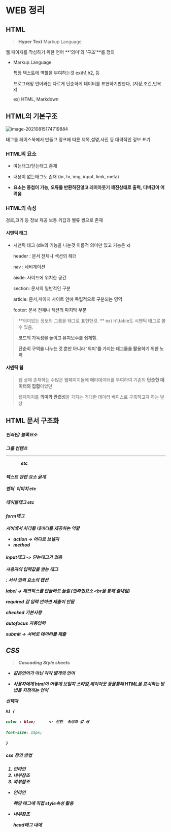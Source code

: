 # WEB 정리



## HTML

> **Hyper Text** Markup Language

웹 페이지를 작성하기 위한 언어 **'의미'와 '구조'**를 정의





* Markup Language 

   특정 텍스트에 역할을 부여하는것 ex)h1,h2, 등

  프로그래밍 언어와는 다르게 단순하게 데이터를 표현하기만한다, (저장,조건,반복 x)

  ex) HTML, Markdown





## HTML의 기본구조

![image-20210815174719884](C:/Users/%EB%A5%98%ED%98%84%EC%A7%84/AppData/Roaming/Typora/typora-user-images/image-20210815174719884.png)



<meta> 태그를 페이스북에서 만들고 링크에 따른 제목,설명,사진 등 대략적인 정보 표기
    
</meta>



### HTML의 요소

* 여는태그/닫는태그 존재

* 내용이 없는태그도 존재 (br, hr, img,  input, limk, meta)

* **요소는 중첩이 가능, 오류를 반환하진않고 레이아웃기 깨진상태로 출력, 디버깅이 어려움**





### HTML의 속성

<a href="주소"></a> 경로,크기 등 정보 제공 보통 키값과 밸류 쌍으로 존재



#### 시멘틱 태그

* 시맨틱 태그 (div의 기능을 나눈것 이름적 의미만 있고 기능은 x)

  header : 문서 전체나 섹션의 헤더

  nav : 네비게이션

  aisde: 사이드에 위치한 공간

  section: 문서의 일반적인 구분

  article: 문서,페이지 사이트 안에 독립적으로 구분되는 영역

  footer: 문서 전체나 섹션의 마지막 부분

> **의미있는 정보의 그룹을 태그로 표현한것. ** ex) h1,table도 시맨틱 태그로 볼 수 있음.
>
> **코드의 가독성을 높이고 유지보수를 쉽게함.** 
>
> **단순히 구역을 나누는 것 뿐만 아니라 '의미'를 가지는 태그들을 활용하기 위한 노력**



#### 시멘틱 웹

> 웹 상에 존재하는 수많은 웹페이지들에 메타데이터를 부여하여 기존의 **단순한 데이터의 집합**이었던
>
> 웹페이지를 **의미와 관련성**을 가지는 거대한 데이터 베이스로 구축하고자 하는 발상





## HTML 문서 구조화



##### 인라인/ 블록요소

##### 그룹 컨텐츠 <p> <hr> <ol> <ul> <div> etc 

##### 텍스트 관련 요소 <a> <b> 굵게  <strong> <span><div> <br> 엔터 <i> <img> 이미지 <em> etc

##### 테이블태그 <tr> <td> etc

#### form태그

서버에서 처리될 데이터를 제공하는 역할

* action -> 어디로 보낼지
* method 

#### input태그 -> 닫는태그가 없음

사용자의 입력값을 받는 태그

<label> : 서식 입력 요소의 캡션



label -> 체크박스를 안눌러도 눌림 (인라인요소 <br을 통해 줄내림)

required 값 입력 안하면 제출이 안됨

checked 기본사항

autofocus 자동입력

submit -> 서버로 데이터를 제출





## CSS

>  Cascading Style sheets

* 같은언어가 아닌 **각각 별개의 언어**

* 사용자에게 html이 어떻게 보일지 **스타일,레이아웃** 등을통해 HTML을 표시하는 방법을 지정하는 언어

선택자

```css
h1 {

color : blue;      <- 선언  속성과 값 쌍

font-size: 15ps;

}
```

##### css 정의 방법

1. 인라인
2. 내부참조
3. 외부참조



* 인라인 

   해당 태그에 직접 style속성 활용

* 내부참조

   head태그 내에 <style>에 지정

* 외부참조

  <link>태그를 통해 외부 css파일을 불러오기



주로사용하는 속성

![image-20210815201529017](C:/Users/%EB%A5%98%ED%98%84%EC%A7%84/AppData/Roaming/Typora/typora-user-images/image-20210815201529017.png)

#### 선택자

* html 문서에서 특정 요소를 선택하여 스타일링 하기위해 선택자라는 개념이 필요

> 기본선택자,결합자,의사클래스/구조적 의사 클래스





##### ( h2 ) 요소 선택자 

​	HTML 태그를 직접 선택 

#####  (*) 전체 선택자 

##### (.class명) 클래스선택자

​	마침표(.)로 시작하며 해당 클래스가 적용된 모든 항목 선택

##### (#id이름) id 선택자

​	(#) 문자로 시작하며 해당 아이디가 적용된 모든 항목을 선택

​	일반적으로 하나의문서에 1번만 사용 (여러번 사용해도 되지만 한번만 사용하는것을 권장)

##### (.클래스이름 > p) 자식결합자

클래스 아래에 P태그 하나만 속성 적용

##### (.클래스이름 p) 자손 결합자 

클래스 아래애 모든 P 태그에 속성 적용

**일반 형제 결합자**  P ~ span  p태그 이후 모든 ~ span 태그요소

**인접 형제 결합자**  P + span  바로뒤에 위치하는 span태그 요소 선택





#### CSS적용 우선순위

1. 중요도  
   * !important
2. 우선순위
   * 인라인 > id선택자 > calss선택자 > 요소선택자
3. 소스순서



#### CSS 상속

* CSS는 상속을 통해 부모 요소의 속성을 자식에게 상속

  상속 되는 것 - TEXT 관련요소

  상속 되지 않는 것 BOX model 관련 요소 ex) borde,  padding,  **width**,  margin ....ext

  ​	 position 관련 요소  ex) position 등



#### css 단위

크기단위

* **px**   모니터 해상도인 픽셀을 기준, 
* **%**    백분율 단위

* **em**   상속의 영향 받음, 상대적인 사이즈
* **rem**   상속영향x 최상위 요소 사이즈 기준으로 배수 단위를 가짐

* **viewport** 웹페이지를 방문한 웹컨텐츠의 영역



색상단위

색상키워드,RGB색상, HSL색상 (색상,채도,명도)



#### BOX model

![image-20210816191049533](md-images/image-20210816191049533.png)

![image-20210816192444857](md-images/image-20210816192444857.png)

​				상하좌우							상하/좌우 								상/좌우/하 						상/우/좌/하  



> 박스 사이즈를 맞추기 위하여  box-sizing: border-box; 



#### 마진 상쇄

**block A의 top과 block B의 bottom에 적용된 각각의 마진중 큰 마진 값으로 결합되는 현상**





### CSS Display

인라인/블록 요소

![image-20210816193754998](md-images/image-20210816193754998.png)

![image-20210816194258454](md-images/image-20210816194258454.png)

![image-20210816193934765](md-images/image-20210816193934765.png)

![image-20210816194142106](md-images/image-20210816194142106.png)

#### none과 hidden의 차이점

*  **hidden 은 공간은 차지하고있지만 none은 공간이 사라짐(다른 레이아웃에 영향)**

  ​	**★visibility: hidden;**  





### CSS Position

* 위치 조절할 수 있는 4가지

* **static** : 모든 태그의 기본값

* **relatice** : 상대적위치

  > 자기 자신의 static 위치를 기준으로 이동

* **absolute** : 절대적위치

  > **static이 아닌** 가장 가까운 부모/조상을 기준으로 이동, 없으면 body에 붙는 형태
  >
  > 원래 위치해 있었던 과거 위치에 있던 공간은 더이상 존재하지 않음

* **fixed** : 고정 위치

  > 스크롤시에도 항상 같은 곳에 위치
  >
  > 화면/뷰포트 기준으로 이동



# 1일차 HW/WS



#### * 이미지 +링크

```
  <a href="https://www.ssafy.com/">
    <img src="C:\Users\류현진\OneDrive\바탕 화면\싸피\web\web_1\ssafy.png" alt="ssafy">
  </a>
```



#### * nth-child()와 nth-of-type()의 차이점

nth-child(n) 부모 엘리먼트의 **모든** 자식 엘리먼트중 n번째

nth-of-type(n) 부모 엘리먼트의 **특정** 자식 엘리먼트중 n번째



#### * 절대경로와 상대경로

**절대경로**

어떠한 웹페이지나 파일이 가지고 있는 고유한 경로

http://www.google.com, C:\users\document\untitled.jpg

**상대경로**

현재 위치한 경로로부터 그곳의 위치

> **이미지 위치가 바뀌어도 상대경로로 경로를 저장하면 사진이뜬다!!**





### Float

![image-20210816214035969](md-images/image-20210816214035969.png)

#### 속성 

* none: 기본값
* left: 요소를 왼쪽으로 띄움
* right: 요소를 오른쪽으로 띄움





# Flex box



> ### Float clear

* 선택한 요소의 맨 마지막 자식으로 가상요소 생성

  clearfix::affter

  

![image-20210817005003203](md-images/image-20210817005003203.png)

#### ![image-20210817010203239](md-images/image-20210817010203239.png)

**justify -> 메인축 정렬**

**align   -> 교차축 정렬**

**content -> 여러줄**

**items -> 한줄**

**self -> flex item 개별요소**

ex) justify-content : 메인축 기준 여러줄 정렬

​	  align-items : 교차축 기준 한줄 정렬

​	  align-self : 교차축 기준 선택한 요소 하나 정렬



# Bootstrap

.mx-auto  수평 중앙 정렬



##### 반응형 웹 Responsive web design



### Grid system

flexbox로 제작됨.

12개의 column 6개의 grid breakpoints 존재

![image-20210817013425869](md-images/image-20210817013425869.png)

  



### 3일차 hw



1. CSS flex-direction Flex box의 주축을 변경하는 flex-direction의 4가지 값과 각각의 특징을 작성하시오

   row

   주축이 좌에서 우로 행을 따른다. ->

   row-reverse

   주축이 우에서 좌로 행을 따른다. <-

   column

   주축이 페이지상단에서 하단으로 방향을 따른다.

   column-reverse

   주축이 페이지하단에서 상단으로 방향을 따른다.

   

2. Bootstrap flex-direction flex-direction의 4가지 요소와 대응하는 bootstrap 클래스를 작성하시오

   d-flex



3. align-items align-items 속성의 4가지 값과 각각의 특징을 작성하시오

   flex-start : 아이템들을 시작점으로 정렬

   flex-end : 아이템들을 끝으로 정렬

   center : 아이템들을 가운데로 정렬

   stretch : 아이템들이 수직축 방향으로 끝까지 쭈욱 늘어난다.

   baseline : 아이템들을 텍스트 베이스라인 기준으로 정렬

   ​	

4. flex-flow   - flex-direction, flex-wrap



5.  Bootstrap grid system

   ```html
   <div class= 'container'>
       <div class='row'>
           <div class="col-xl-6"></div>
       </div>
   </div>
   ```

   

   xs: 576px 이하에서 세로로 표시시작

   sm:576px 이상에서 세로로 표시시작

   md:768px 이상에서 세로로 표시시작

   lg: 992px이상에서 세로로 표시 시작

   xl: 1200px 이상에서 세로로 표시 시작

   xxl:1400px 이상에서 세로로 표시 시작

   

   1-12

   12분할로 나누어진  그리드에 해당 숫자만큼 분할



#### offset - > 앞 칸 비우기